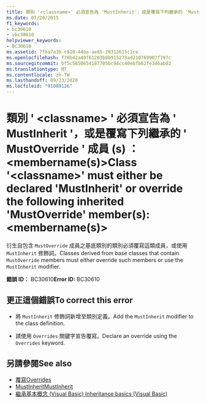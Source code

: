 ```yaml
---
title: 類別 '<classname>' 必須宣告為 'MustInherit'，或是覆寫下列繼承的 'MustOverride' 成員：<成員名稱>
ms.date: 07/20/2015
f1_keywords:
- bc30610
- vbc30610
helpviewer_keywords:
- BC30610
ms.assetid: 7fba7a3b-c918-44ba-ae85-20312615c1ce
ms.openlocfilehash: f78b42a40f61203b8b915273ad210769907f797c
ms.sourcegitcommit: bf5c5850654187705bc94cc40ebfb62fe346ab02
ms.translationtype: MT
ms.contentlocale: zh-TW
ms.lasthandoff: 09/23/2020
ms.locfileid: "91089126"
---
```

# <a name="class-classname-must-either-be-declared-mustinherit-or-override-the-following-inherited-mustoverride-members-membernames"></a><span data-ttu-id="67e67-102">類別 ' \<classname> ' 必須宣告為 ' MustInherit '，或是覆寫下列繼承的 ' MustOverride ' 成員 (s) ： \<membername(s)></span><span class="sxs-lookup"><span data-stu-id="67e67-102">Class '\<classname>' must either be declared 'MustInherit' or override the following inherited 'MustOverride' member(s): \<membername(s)></span></span>

<span data-ttu-id="67e67-103">衍生自包含 `MustOverride` 成員之基底類別的類別必須覆寫這類成員，或使用 `MustInherit` 修飾詞。</span><span class="sxs-lookup"><span data-stu-id="67e67-103">Classes derived from base classes that contain `MustOverride` members must either override such members or use the `MustInherit` modifier.</span></span>  
  
 <span data-ttu-id="67e67-104">**錯誤 ID：** BC30610</span><span class="sxs-lookup"><span data-stu-id="67e67-104">**Error ID:** BC30610</span></span>  
  
## <a name="to-correct-this-error"></a><span data-ttu-id="67e67-105">更正這個錯誤</span><span class="sxs-lookup"><span data-stu-id="67e67-105">To correct this error</span></span>  
  
- <span data-ttu-id="67e67-106">將 `MustInherit` 修飾詞新增至類別定義。</span><span class="sxs-lookup"><span data-stu-id="67e67-106">Add the `MustInherit` modifier to the class definition.</span></span>  
  
- <span data-ttu-id="67e67-107">請使用 `Overrides` 關鍵字宣告覆寫。</span><span class="sxs-lookup"><span data-stu-id="67e67-107">Declare an override using the `Overrides` keyword.</span></span>  
  
## <a name="see-also"></a><span data-ttu-id="67e67-108">另請參閱</span><span class="sxs-lookup"><span data-stu-id="67e67-108">See also</span></span>

- [<span data-ttu-id="67e67-109">覆寫</span><span class="sxs-lookup"><span data-stu-id="67e67-109">Overrides</span></span>](../language-reference/modifiers/overrides.md)
- [<span data-ttu-id="67e67-110">MustInherit</span><span class="sxs-lookup"><span data-stu-id="67e67-110">MustInherit</span></span>](../language-reference/modifiers/mustinherit.md)
- [<span data-ttu-id="67e67-111">繼承基本概念 (Visual Basic) </span><span class="sxs-lookup"><span data-stu-id="67e67-111">Inheritance basics (Visual Basic)</span></span>](../programming-guide/language-features/objects-and-classes/inheritance-basics.md)
